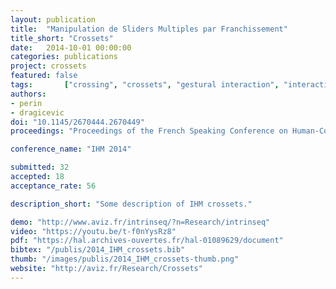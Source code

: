 ```yaml
---
layout: publication
title:  "Manipulation de Sliders Multiples par Franchissement"
title_short: "Crossets"
date:   2014-10-01 00:00:00
categories: publications
project: crossets
featured: false
tags: 		["crossing", "crossets", "gestural interaction", "interaction technique", "widget"]
authors: 
- perin
- dragicevic
doi: "10.1145/2670444.2670449"
proceedings: "Proceedings of the French Speaking Conference on Human-Computer Interaction (IHM 2014), Oct 2014, Lille, France. ACM"

conference_name: "IHM 2014"

submitted: 32
accepted: 18
acceptance_rate: 56

description_short: "Some description of IHM crossets."

demo: "http://www.aviz.fr/intrinseq/?n=Research/intrinseq"
video: "https://youtu.be/t-f0nYysRz8"
pdf: "https://hal.archives-ouvertes.fr/hal-01089629/document"
bibtex: "/publis/2014_IHM_crossets.bib"
thumb: "/images/publis/2014_IHM_crossets-thumb.png"
website: "http://aviz.fr/Research/Crossets"
---
```

